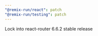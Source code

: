 ```yaml
---
"@remix-run/react": patch
"@remix-run/testing": patch
---
```


Lock into react-router 6.6.2 stable release
